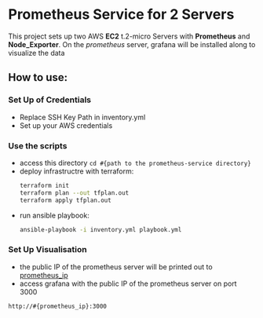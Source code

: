 # Prometheus Service for 2 Servers
This project sets up two AWS **EC2** t.2-micro Servers with **Prometheus** and **Node_Exporter**.
On the *prometheus* server, grafana will be installed along to visualize the data

## How to use:
### Set Up of Credentials
- Replace SSH Key Path in inventory.yml
- Set up your AWS credentials

### Use the scripts
- access this directory
    `cd #{path to the prometheus-service directory}`
- deploy infrastructre with terraform:
    ```bash
    terraform init
    terraform plan --out tfplan.out
    terraform apply tfplan.out
    ```
- run ansible playbook:
    ```bash
    ansible-playbook -i inventory.yml playbook.yml
    ```

### Set Up Visualisation
- the public IP of the prometheus server will be printed out to [prometheus_ip](./prometheus_ip)
- access grafana with the public IP of the prometheus server on port 3000
```bash
http://#{prometheus_ip}:3000
```